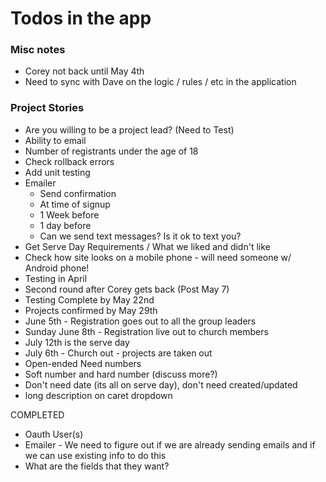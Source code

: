 # Todos in the app

### Misc notes
- Corey not back until May 4th
- Need to sync with Dave on the logic / rules / etc in the application

### Project Stories
- Are you willing to be a project lead? (Need to Test)
- Ability to email
- Number of registrants under the age of 18
- Check rollback errors
- Add unit testing
- Emailer
  - Send confirmation
  - At time of signup
  - 1 Week before
  - 1 day before
  - Can we send text messages? Is it ok to text you?
- Get Serve Day Requirements / What we liked and didn't like
- Check how site looks on a mobile phone - will need someone w/ Android phone!
- Testing in April
- Second round after Corey gets back (Post May 7)
- Testing Complete by May 22nd
- Projects confirmed by May 29th
- June 5th - Registration goes out to all the group leaders
- Sunday June 8th - Registration live out to church members
- July 12th is the serve day 
- July 6th - Church out - projects are taken out
- Open-ended Need numbers
- Soft number and hard number (discuss more?)
- Don't need date (its all on serve day), don't need created/updated
- long description on caret dropdown


COMPLETED
- Oauth User(s)
- Emailer - We need to figure out if we are already sending emails and if we can use existing info to do this
- What are the fields that they want?
